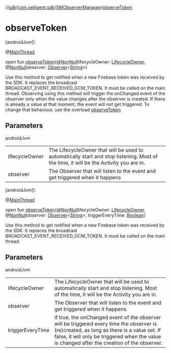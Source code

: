 //[sdk](../../../index.md)/[com.selligent.sdk](../index.md)/[SMObserverManager](index.md)/[observeToken](observe-token.md)

# observeToken

[androidJvm]\

@[MainThread](https://developer.android.com/reference/kotlin/androidx/annotation/MainThread.html)

open fun [observeToken](observe-token.md)(@[NonNull](https://developer.android.com/reference/kotlin/androidx/annotation/NonNull.html)lifecycleOwner: [LifecycleOwner](https://developer.android.com/reference/kotlin/androidx/lifecycle/LifecycleOwner.html), @[NonNull](https://developer.android.com/reference/kotlin/androidx/annotation/NonNull.html)observer: [Observer](https://developer.android.com/reference/kotlin/androidx/lifecycle/Observer.html)&lt;[String](https://developer.android.com/reference/kotlin/java/lang/String.html)&gt;)

Use this method to get notified when a new Firebase token was received by the SDK. It replaces the broadcast BROADCAST_EVENT_RECEIVED_GCM_TOKEN. It must be called on the main thread. Observing using this method will trigger the onChanged event of the observer only when the value changes after the observer is created. If there is already a value at that moment, the event will not get triggered. To change that behaviour, use the overload [observeToken](observe-token.md)

## Parameters

androidJvm

| | |
|---|---|
| lifecycleOwner | The LifecycleOwner that will be used to automatically start and stop listening. Most of the time, it will be the Activity you are in. |
| observer | The Observer that will listen to the event and get triggered when it happens |

[androidJvm]\

@[MainThread](https://developer.android.com/reference/kotlin/androidx/annotation/MainThread.html)

open fun [observeToken](observe-token.md)(@[NonNull](https://developer.android.com/reference/kotlin/androidx/annotation/NonNull.html)lifecycleOwner: [LifecycleOwner](https://developer.android.com/reference/kotlin/androidx/lifecycle/LifecycleOwner.html), @[NonNull](https://developer.android.com/reference/kotlin/androidx/annotation/NonNull.html)observer: [Observer](https://developer.android.com/reference/kotlin/androidx/lifecycle/Observer.html)&lt;[String](https://developer.android.com/reference/kotlin/java/lang/String.html)&gt;, triggerEveryTime: [Boolean](https://kotlinlang.org/api/latest/jvm/stdlib/kotlin/-boolean/index.html))

Use this method to get notified when a new Firebase token was received by the SDK. It replaces the broadcast BROADCAST_EVENT_RECEIVED_GCM_TOKEN. It must be called on the main thread.

## Parameters

androidJvm

| | |
|---|---|
| lifecycleOwner | The LifecycleOwner that will be used to automatically start and stop listening. Most of the time, it will be the Activity you are in. |
| observer | The Observer that will listen to the event and get triggered when it happens |
| triggerEveryTime | if true, the onChanged event of the observer will be triggered every time the observer is (re)created, as long as there is a value set. If false, it will only be triggered when the value is changed after the creation of the observer. |
